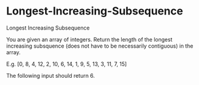# Longest-Increasing-Subsequence
Longest Increasing Subsequence

You are given an array of integers. Return the length of the longest increasing subsquence (does not have to be necessarily contiguous) in the array.

E.g. [0, 8, 4, 12, 2, 10, 6, 14, 1, 9, 5, 13, 3, 11, 7, 15]

The following input should return 6.
